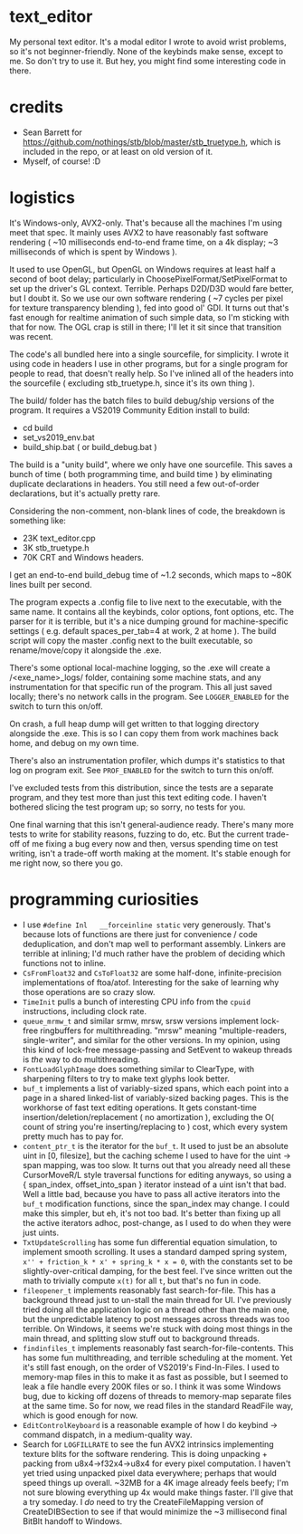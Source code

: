 # text_editor
My personal text editor. It's a modal editor I wrote to avoid wrist problems, so it's not beginner-friendly. None of the keybinds make sense, except to me. So don't try to use it. But hey, you might find some interesting code in there.

# credits
* Sean Barrett for https://github.com/nothings/stb/blob/master/stb_truetype.h, which is included in the repo, or at least on old version of it.
* Myself, of course! :D

# logistics
It's Windows-only, AVX2-only. That's because all the machines I'm using meet that spec. 
It mainly uses AVX2 to have reasonably fast software rendering ( ~10 milliseconds end-to-end frame time, on a 4k display; ~3 milliseconds of which is spent by Windows ).

It used to use OpenGL, but OpenGL on Windows requires at least half a second of boot delay; particularly in ChoosePixelFormat/SetPixelFormat to set up the driver's GL context. Terrible.
Perhaps D2D/D3D would fare better, but I doubt it.
So we use our own software rendering ( ~7 cycles per pixel for texture transparency blending ), fed into good ol' GDI. It turns out that's fast enough for realtime animation of such simple data, so I'm sticking with that for now. The OGL crap is still in there; I'll let it sit since that transition was recent.

The code's all bundled here into a single sourcefile, for simplicity. I wrote it using code in headers I use in other programs, but for a single program for people to read, that doesn't really help. So I've inlined all of the headers into the sourcefile ( excluding stb_truetype.h, since it's its own thing ).

The build/ folder has the batch files to build debug/ship versions of the program.
It requires a VS2019 Community Edition install to build:
* cd build
* set_vs2019_env.bat
* build_ship.bat ( or build_debug.bat )

The build is a "unity build", where we only have one sourcefile. This saves a bunch of time ( both programming time, and build time ) by eliminating duplicate declarations in headers. You still need a few out-of-order declarations, but it's actually pretty rare.

Considering the non-comment, non-blank lines of code, the breakdown is something like:
* 23K text_editor.cpp
* 3K stb_truetype.h
* 70K CRT and Windows headers.

I get an end-to-end build_debug time of ~1.2 seconds, which maps to ~80K lines built per second. 

The program expects a .config file to live next to the executable, with the same name.
It contains all the keybinds, color options, font options, etc. The parser for it is terrible, but it's a nice dumping ground for machine-specific settings ( e.g. default spaces_per_tab=4 at work, 2 at home ). The build script will copy the master .config next to the built executable, so rename/move/copy it alongside the .exe.

There's some optional local-machine logging, so the .exe will create a /<exe_name>\_logs/ folder, containing some machine stats, and any instrumentation for that specific run of the program. This all just saved locally; there's no network calls in the program. See ```LOGGER_ENABLED``` for the switch to turn this on/off.

On crash, a full heap dump will get written to that logging directory alongside the .exe. This is so I can copy them from work machines back home, and debug on my own time.

There's also an instrumentation profiler, which dumps it's statistics to that log on program exit. See ```PROF_ENABLED``` for the switch to turn this on/off.

I've excluded tests from this distribution, since the tests are a separate program, and they test more than just this text editing code. I haven't bothered slicing the test program up; so sorry, no tests for you.

One final warning that this isn't general-audience ready. There's many more tests to write for stability reasons, fuzzing to do, etc. But the current trade-off of me fixing a bug every now and then, versus spending time on test writing, isn't a trade-off worth making at the moment. It's stable enough for me right now, so there you go.

# programming curiosities
* I use ```#define Inl   __forceinline static``` very generously. That's because lots of functions are there just for convenience / code deduplication, and don't map well to performant assembly. Linkers are terrible at inlining; I'd much rather have the problem of deciding which functions not to inline.
* ```CsFromFloat32``` and ```CsToFloat32``` are some half-done, infinite-precision implementations of ftoa/atof. Interesting for the sake of learning why those operations are so crazy slow.
* ```TimeInit``` pulls a bunch of interesting CPU info from the ```cpuid``` instructions, including clock rate.
* ```queue_mrmw_t``` and similar srmw, mrsw, srsw versions implement lock-free ringbuffers for multithreading. "mrsw" meaning "multiple-readers, single-writer", and similar for the other versions. In my opinion, using this kind of lock-free message-passing and SetEvent to wakeup threads is _the_ way to do multithreading.
* ```FontLoadGlyphImage``` does something similar to ClearType, with sharpening filters to try to make text glyphs look better.
* ```buf_t``` implements a list of variably-sized spans, which each point into a page in a shared linked-list of variably-sized backing pages. This is the workhorse of fast text editing operations. It gets constant-time insertion/deletion/replacement ( no amortization ), excluding the O( count of string you're inserting/replacing to ) cost, which every system pretty much has to pay for.
* ```content_ptr_t``` is the iterator for the ```buf_t```. It used to just be an absolute uint in \[0, filesize\], but the caching scheme I used to have for the uint -> span mapping, was too slow. It turns out that you already need all these CursorMoveR/L style traversal functions for editing anyways, so using a { span_index, offset_into_span } iterator instead of a uint isn't that bad. Well a little bad, because you have to pass all active iterators into the ```buf_t``` modification functions, since the span_index may change. I could make this simpler, but eh, it's not too bad. It's better than fixing up all the active iterators adhoc, post-change, as I used to do when they were just uints.
* ```TxtUpdateScrolling``` has some fun differential equation simulation, to implement smooth scrolling. It uses a standard damped spring system, ```x'' + friction_k * x' + spring_k * x = 0```, with the constants set to be slightly-over-critical damping, for the best feel. I've since written out the math to trivially compute ```x(t)``` for all ```t```, but that's no fun in code.
* ```fileopener_t``` implements reasonably fast search-for-file. This has a background thread just to un-stall the main thread for UI. I've previously tried doing all the application logic on a thread other than the main one, but the unpredictable latency to post messages across threads was too terrible. On Windows, it seems we're stuck with doing most things in the main thread, and splitting slow stuff out to background threads.
* ```findinfiles_t``` implements reasonably fast search-for-file-contents. This has some fun multithreading, and terrible scheduling at the moment. Yet it's still fast enough, on the order of VS2019's Find-In-Files. I used to memory-map files in this to make it as fast as possible, but I seemed to leak a file handle every 200K files or so. I think it was some Windows bug, due to kicking off dozens of threads to memory-map separate files at the same time. So for now, we read files in the standard ReadFile way, which is good enough for now.
* ```EditControlKeyboard``` is a reasonable example of how I do keybind -> command dispatch, in a medium-quality way.
* Search for ```LOGFILLRATE``` to see the fun AVX2 intrinsics implementing texture blits for the software rendering. This is doing unpacking + packing from u8x4->f32x4->u8x4 for every pixel computation. I haven't yet tried using unpacked pixel data everywhere; perhaps that would speed things up overall. ~32MB for a 4K image already feels beefy; I'm not sure blowing everything up 4x would make things faster. I'll give that a try someday. I _do_ need to try the CreateFileMapping version of CreateDIBSection to see if that would minimize the ~3 millisecond final BitBlt handoff to Windows.
